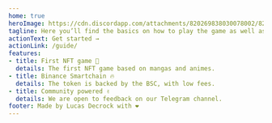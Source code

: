 ```yaml
---
home: true
heroImage: https://cdn.discordapp.com/attachments/820269838030078002/821862891355373618/logo.png
tagline: Here you’ll find the basics on how to play the game as well as advanced tips and tricks to become the best NoodleCards collector.
actionText: Get started →
actionLink: /guide/
features:
- title: First NFT game 🎉
  details: The first NFT game based on mangas and animes.
- title: Binance Smartchain 🔥
  details: The token is backed by the BSC, with low fees.
- title: Community powered ✌️
  details: We are open to feedback on our Telegram channel.
footer: Made by Lucas Decrock with ❤️
---
```

